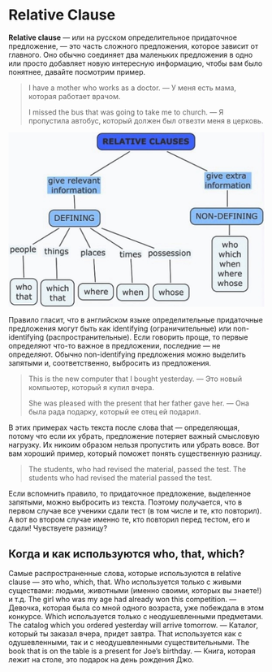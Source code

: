 # Relative Clause

**Relative clause** — или на русском определительное придаточное предложение, — это часть сложного предложения, которое зависит от главного. Оно обычно соединяет два маленьких предложения в одно или просто добавляет новую интересную информацию, чтобы вам было понятнее, давайте посмотрим пример.

> I have a mother who works as a doctor. — У меня есть мама, которая работает врачом.
>
> I missed the bus that was going to take me to church. — Я пропустила автобус, который должен был отвезти меня в церковь.

![](.gitbook/assets/relativeClause.jpg)

Правило гласит, что в английском языке определительные придаточные предложения могут быть как identifying (ограничительные) или non-identifying (распространительные). Если говорить проще, то первые определяют что-то важное в предложении, последние — не определяют. Обычно non-identifying предложения можно выделить запятыми и, соответственно, выбросить из предложения.

> This is the new computer that I bought yesterday. — Это новый компьютер, который я купил вчера.
>
> She was pleased with the present that her father gave her. — Она была рада подарку, который ее отец ей подарил.

В этих примерах часть текста после слова that — определяющая, потому что если их убрать, предложение потеряет важный смысловую нагрузку. Их никоим образом нельзя пропустить или убрать вовсе. Вот вам хороший пример, который поможет понять существенную разницу.

> The students, who had revised the material, passed the test. The students who had revised the material passed the test.

Если вспомнить правило, то придаточное предложение, выделенное запятыми, можно выбросить из текста. Поэтому получается, что в первом случае все ученики сдали тест (в том числе и те, кто повторил). А вот во втором случае именно те, кто повторил перед тестом, его и сдали! Чувствуете разницу?

## Когда и как используются who, that, which?

Самые распространенные слова, которые используются в relative clause — это who, which, that. Who используется только с живыми существами: людьми, животными (именно своими, которых вы знаете!) и т.д. The girl who was my age had already won this competition. — Девочка, которая была со мной одного возраста, уже побеждала в этом конкурсе. Which используется только с неодушевленными предметами. The catalog which you ordered yesterday will arrive tomorrow. — Каталог, который ты заказал вчера, придет завтра. That используется как с одушевленными, так и с неодушевленными существительными. The book that is on the table is a present for Joe’s birthday. — Книга, которая лежит на столе, это подарок на день рождения Джо.
